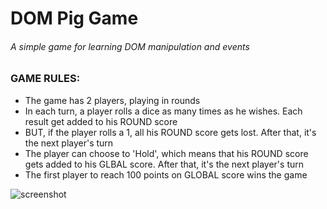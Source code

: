 # DOM Pig Game  
###### A simple game for learning DOM manipulation and events

### GAME RULES:

  * The game has 2 players, playing in rounds
  * In each turn, a player rolls a dice as many times as he wishes. Each result get added to his ROUND score
  * BUT, if the player rolls a 1, all his ROUND score gets lost. After that, it's the next player's turn
  * The player can choose to 'Hold', which means that his ROUND score gets added to his GLBAL score. After that, it's the next player's turn
  * The first player to reach 100 points on GLOBAL score wins the game

![screenshot](https://user-images.githubusercontent.com/52567746/81311882-9c48e480-908e-11ea-81b7-c0f505b1c84d.jpg)
